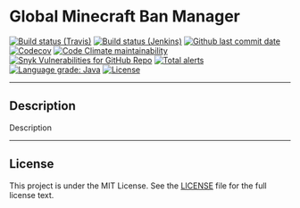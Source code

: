 # Global Minecraft Ban Manager

[![Build status (Travis)](https://img.shields.io/travis/com/gmcbm/gmcbm/develop?label=Travis&logo=travis)](https://travis-ci.com/gmcbm/gmcbm)
[![Build status (Jenkins)](https://img.shields.io/jenkins/build?jobUrl=https%3A%2F%2Fci.gmcbm.net%2Fjob%2Fgmcbm%2Fjob%2Fgmcbm%2Fjob%2Fdevelop%2F&label=Jenkins&logo=jenkins)](https://ci.gmcbm.net/job/gmcbm/job/gmcbm)
[![Github last commit date](https://img.shields.io/github/last-commit/gmcbm/gmcbm?label=Updated&logo=github)](https://github.com/gmcbm/gmcbm/commits)
[![Codecov](https://img.shields.io/codecov/c/gh/gmcbm/gmcbm?label=Coverage&logo=codecov)](https://app.codecov.io/gh/gmcbm/gmcbm)
[![Code Climate maintainability](https://img.shields.io/codeclimate/maintainability/gmcbm/gmcbm?label=Maintainability)](https://codeclimate.com/github/gmcbm/gmcbm)
[![Snyk Vulnerabilities for GitHub Repo](https://img.shields.io/snyk/vulnerabilities/github/gmcbm/gmcbm?label=Vulnerabilities)](https://snyk.io/test/github/gmcbm/gmcbm)
[![Total alerts](https://img.shields.io/lgtm/alerts/g/gmcbm/gmcbm?logo=lgtm)](https://lgtm.com/projects/g/gmcbm/gmcbm/alerts/)
[![Language grade: Java](https://img.shields.io/lgtm/grade/java/g/gmcbm/gmcbm?logo=lgtm)](https://lgtm.com/projects/g/gmcbm/gmcbm/context:java)
[![License](https://img.shields.io/github/license/gmcbm/gmcbm?label=License)](https://github.com/gmcbm/gmcbm/blob/main/LICENSE)

<!--
[![GitHub stable release version](https://img.shields.io/github/release/gmcbm/gmcbm?label=Stable&logo=github)](https://github.com/gmcbm/gmcbm/releases/latest)
[![GitHub stable release date](https://img.shields.io/github/release-date/gmcbm/gmcbm?label=Released&logo=github)](https://github.com/gmcbm/gmcbm/releases/latest)
[![Github stable release downloads](https://img.shields.io/github/downloads/gmcbm/gmcbm/latest/total?label=Downloads&logo=github)](https://github.com/gmcbm/gmcbm/releases/latest)

[![GitHub experimental release version](https://img.shields.io/github/release/gmcbm/gmcbm/all?label=Experimental&logo=github)](https://github.com/gmcbm/gmcbm/releases)
[![GitHub experimental release date](https://img.shields.io/github/release-date-pre/gmcbm/gmcbm?label=Released&logo=github)](https://github.com/gmcbm/gmcbm/releases)
[![Github experimental release downloads](https://img.shields.io/github/downloads-pre/gmcbm/gmcbm/latest/total?label=Downloads&logo=github)](https://github.com/gmcbm/gmcbm/releases)
 -->

---

## Description

Description

<!--

### Metrics

This plugin utilizes bStats plugin metrics system, which means that the following information is collected and sent to bstats.org:

* Your server's randomly generated UUID
* The amount of players on your server
* The online mode of your server
* The bukkit version of your server
* The java version of your system (e.g. Java 8)
* The name of your OS (e.g. Windows)
* The version of your OS
* The architecture of your OS (e.g. amd64)
* The system cores of your OS (e.g. 8)
* bStats-supported plugins
* Plugin version of bStats-supported plugins

#### Bukkit

[![Metrcis Bukkit](https://bstats.org/signatures/bukkit/GMCBM-Spigot.svg)](https://bstats.org/plugin/bukkit/GMCBM-Spigot/6855)

#### Bungeecord

[![Metrcis Bungeecord](https://bstats.org/signatures/bungeecord/GMCBM.svg)](https://bstats.org/plugin/bungeecord/GMCBM/4812)

#### Sponge

[![Metrcis Sponge](https://bstats.org/signatures/sponge/GMCBM.svg)](https://bstats.org/plugin/sponge/GMCBM/7182)

#### Velocity

[![Metrcis Velocity](https://bstats.org/signatures/velocity/GMCBM.svg)](https://bstats.org/plugin/velocity/GMCBM/10252)

-->

---

## License

This project is under the MIT License. See the [LICENSE](https://github.com/gmcbm/gmcbm/blob/main/LICENSE) file for the full license text.
